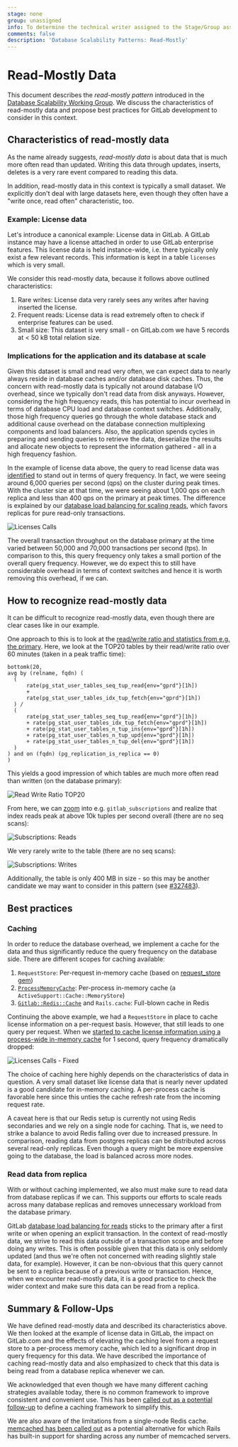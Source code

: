 ```yaml
---
stage: none
group: unassigned
info: To determine the technical writer assigned to the Stage/Group associated with this page, see https://about.gitlab.com/handbook/engineering/ux/technical-writing/#assignments
comments: false
description: 'Database Scalability Patterns: Read-Mostly'
---
```


# Read-Mostly Data

This document describes the *read-mostly pattern* introduced in the [Database Scalability Working Group](https://about.gitlab.com/company/team/structure/working-groups/database-scalability/#read-mostly-data). We discuss the characteristics of read-mostly data and propose best practices for GitLab development to consider in this context.

## Characteristics of read-mostly data

As the name already suggests, *read-mostly data* is about data that is much more often read than updated. Writing this data through updates, inserts, deletes is a very rare event compared to reading this data.

In addition, read-mostly data in this context is typically a small dataset. We explicitly don't deal with large datasets here, even though they often have a "write once, read often" characteristic, too.

### Example: License data

Let's introduce a canonical example: License data in GitLab. A GitLab instance may have a license attached in order to use GitLab enterprise features. This license data is held instance-wide, i.e. there typically only exist a few relevant records. This information is kept in a table `licenses` which is very small.

We consider this read-mostly data, because it follows above outlined characteristics:

1. Rare writes: License data very rarely sees any writes after having inserted the license.
1. Frequent reads: License data is read extremely often to check if enterprise features can be used.
1. Small size: This dataset is very small - on GitLab.com we have 5 records at < 50 kB total relation size.

### Implications for the application and its database at scale

Given this dataset is small and read very often, we can expect data to nearly always reside in database caches and/or database disk caches. Thus, the concern with read-mostly data is typically not around database I/O overhead, since we typically don't read data from disk anyways. However, considering the high frequency reads, this has potential to incur overhead in terms of database CPU load and database context switches. Additionally, those high frequency queries go through the whole database stack and additional cause overhead on the database connection multiplexing components and load balancers. Also, the application spends cycles in preparing and sending queries to retrieve the data, deserialize the results and allocate new objects to represent the information gathered - all in a high frequency fashion.

In the example of license data above, the query to read license data was [identified](https://gitlab.com/gitlab-org/gitlab/-/issues/292900) to stand out in terms of query frequency. In fact, we were seeing around 6,000 queries per second (qps) on the cluster during peak times. With the cluster size at that time, we were seeing about 1,000 qps on each replica and less than 400 qps on the primary at peak times. The difference is explained by our [database load balancing for scaling reads](https://gitlab.com/gitlab-org/gitlab/-/blob/master/ee/lib/gitlab/database/load_balancing.rb), which favors replicas for pure read-only transactions.

![Licenses Calls](read-mostly-licenses-calls.png)

The overall transaction throughput on the database primary at the time varied between 50,000 and 70,000 transactions per second (tps). In comparison to this, this query frequency only takes a small portion of the overall query frequency. However, we do expect this to still have considerable overhead in terms of context switches and hence it is worth removing this overhead, if we can.

## How to recognize read-mostly data

It can be difficult to recognize read-mostly data, even though there are clear cases like in our example.

One approach to this is to look at the [read/write ratio and statistics from e.g. the primary](https://thanos.gitlab.net/graph?g0.range_input=1h&g0.max_source_resolution=0s&g0.expr=bottomk(20%2C%0Aavg%20by%20(relname%2C%20fqdn)%20(%0A%20%20(%0A%20%20%20%20%20%20rate(pg_stat_user_tables_seq_tup_read%7Benv%3D%22gprd%22%7D%5B1h%5D)%0A%20%20%20%20%20%20%2B%20%0A%20%20%20%20%20%20rate(pg_stat_user_tables_idx_tup_fetch%7Benv%3D%22gprd%22%7D%5B1h%5D)%0A%20%20)%20%2F%0A%20%20(%20%20%20%0A%20%20%20%20%20%20rate(pg_stat_user_tables_seq_tup_read%7Benv%3D%22gprd%22%7D%5B1h%5D)%0A%20%20%20%20%20%20%2B%20rate(pg_stat_user_tables_idx_tup_fetch%7Benv%3D%22gprd%22%7D%5B1h%5D)%0A%20%20%20%20%20%20%2B%20rate(pg_stat_user_tables_n_tup_ins%7Benv%3D%22gprd%22%7D%5B1h%5D)%0A%20%20%20%20%20%20%2B%20rate(pg_stat_user_tables_n_tup_upd%7Benv%3D%22gprd%22%7D%5B1h%5D)%0A%20%20%20%20%20%20%2B%20rate(pg_stat_user_tables_n_tup_del%7Benv%3D%22gprd%22%7D%5B1h%5D)%0A%20%20)%0A)%20and%20on%20(fqdn)%20(pg_replication_is_replica%20%3D%3D%200)%0A)%20&g0.tab=1&g1.range_input=1h&g1.max_source_resolution=0s&g1.expr=&g1.tab=1). Here, we look at the TOP20 tables by their read/write ratio over 60 minutes (taken in a peak traffic time):

```plaintext
bottomk(20,
avg by (relname, fqdn) (
  (
      rate(pg_stat_user_tables_seq_tup_read{env="gprd"}[1h])
      +
      rate(pg_stat_user_tables_idx_tup_fetch{env="gprd"}[1h])
  ) /
  (
      rate(pg_stat_user_tables_seq_tup_read{env="gprd"}[1h])
      + rate(pg_stat_user_tables_idx_tup_fetch{env="gprd"}[1h])
      + rate(pg_stat_user_tables_n_tup_ins{env="gprd"}[1h])
      + rate(pg_stat_user_tables_n_tup_upd{env="gprd"}[1h])
      + rate(pg_stat_user_tables_n_tup_del{env="gprd"}[1h])
  )
) and on (fqdn) (pg_replication_is_replica == 0)
)
```

This yields a good impression of which tables are much more often read than written (on the database primary):

![Read Write Ratio TOP20](read-mostly-readwriteratio.png)

From here, we can [zoom](https://thanos.gitlab.net/graph?g0.range_input=1d&g0.end_input=2021-04-07%2023%3A11&g0.max_source_resolution=0s&g0.expr=sum(rate(pg_stat_user_tables_idx_tup_fetch%7Benvironment%3D%22gprd%22%2C%20relname%3D%22gitlab_subscriptions%22%7D%5B1h%5D))&g0.tab=0&g1.range_input=1d&g1.end_input=2021-04-07%2023%3A11&g1.max_source_resolution=0s&g1.expr=sum(rate(pg_stat_user_tables_n_tup_ins%7Benvironment%3D%22gprd%22%2C%20relname%3D%22gitlab_subscriptions%22%7D%5B1h%5D))%20by%20(instance)%20%2B%20sum(rate(pg_stat_user_tables_n_tup_upd%7Benvironment%3D%22gprd%22%2C%20relname%3D%22gitlab_subscriptions%22%7D%5B1h%5D))%20by%20(instance)%20%2B%20%20sum(rate(pg_stat_user_tables_n_tup_del%7Benvironment%3D%22gprd%22%2C%20relname%3D%22gitlab_subscriptions%22%7D%5B1h%5D))%20by%20(instance)&g1.tab=0&g2.range_input=1h&g2.max_source_resolution=0s&g2.expr=pg_stat_user_tables_idx_tup&g2.tab=0) into e.g. `gitlab_subscriptions` and realize that index reads peak at above 10k tuples per second overall (there are no seq scans):

![Subscriptions: Reads](read-mostly-subscriptions-reads.png)

 We very rarely write to the table (there are no seq scans):

![Subscriptions: Writes](read-mostly-subscriptions-writes.png)

Additionally, the table is only 400 MB in size - so this may be another candidate we may want to consider in this pattern (see [#327483](https://gitlab.com/gitlab-org/gitlab/-/issues/327483)).

## Best practices

### Caching

In order to reduce the database overhead, we implement a cache for the data and thus significantly reduce the query frequency on the database side. There are different scopes for caching available:

1. `RequestStore`: Per-request in-memory cache (based on [request_store gem](https://github.com/steveklabnik/request_store))
1. [`ProcessMemoryCache`](https://gitlab.com/gitlab-org/gitlab/blob/master/lib/gitlab/process_memory_cache.rb#L4): Per-process in-memory cache (a `ActiveSupport::Cache::MemoryStore`)
1. [`Gitlab::Redis::Cache`](https://gitlab.com/gitlab-org/gitlab/blob/master/lib/gitlab/redis/cache.rb) and `Rails.cache`: Full-blown cache in Redis

Continuing the above example, we had a `RequestStore` in place to cache license information on a per-request basis. However, that still leads to one query per request. When we [started to cache license information using a process-wide in-memory cache](https://gitlab.com/gitlab-org/gitlab/-/merge_requests/50318) for 1 second, query frequency dramatically dropped:

![Licenses Calls - Fixed](read-mostly-licenses-fixed.png)

The choice of caching here highly depends on the characteristics of data in question. A very small dataset like license data that is nearly never updated is a good candidate for in-memory caching. A per-process cache is favorable here since this unties the cache refresh rate from the incoming request rate.

A caveat here is that our Redis setup is currently not using Redis secondaries and we rely on a single node for caching. That is, we need to strike a balance to avoid Redis falling over due to increased pressure. In comparison, reading data from postgres replicas can be distributed across several read-only replicas. Even though a query might be more expensive going to the database, the load is balanced across more nodes.

### Read data from replica

With or without caching implemented, we also must make sure to read data from database replicas if we can. This supports our efforts to scale reads across many database replicas and removes unnecessary workload from the database primary.

GitLab [database load balancing for reads](https://gitlab.com/gitlab-org/gitlab/-/blob/master/ee/lib/gitlab/database/load_balancing.rb) sticks to the primary after a first write or when opening an explicit transaction. In the context of read-mostly data, we strive to read this data outside of a transaction scope and before doing any writes. This is often possible given that this data is only seldomly updated (and thus we're often not concerned with reading slightly stale data, for example). However, it can be non-obvious that this query cannot be sent to a replica because of a previous write or transaction. Hence, when we encounter read-mostly data, it is a good practice to check the wider context and make sure this data can be read from a replica.

## Summary & Follow-Ups

We have defined read-mostly data and described its characteristics above. We then looked at the example of license data in GitLab, the impact on GitLab.com and the effects of elevating the caching level from a request store to a per-process memory cache, which led to a significant drop in query frequency for this data. We have described the importance of caching read-mostly data and also emphasized to check that this data is being read from a database replica whenever we can.

We acknowledged that even though we have many different caching strategies available today, there is no common framework to improve consistent and convenient use. This has been [called out as a potential follow-up](https://gitlab.com/gitlab-com/www-gitlab-com/-/merge_requests/78560#note_550747741) to define a caching framework to simplify this.

We are also aware of the limitations from a single-node Redis cache. [memcached has been called out](https://gitlab.com/gitlab-com/www-gitlab-com/-/merge_requests/78560#note_558782471) as a potential alternative for which Rails has built-in support for sharding across any number of memcached servers.
